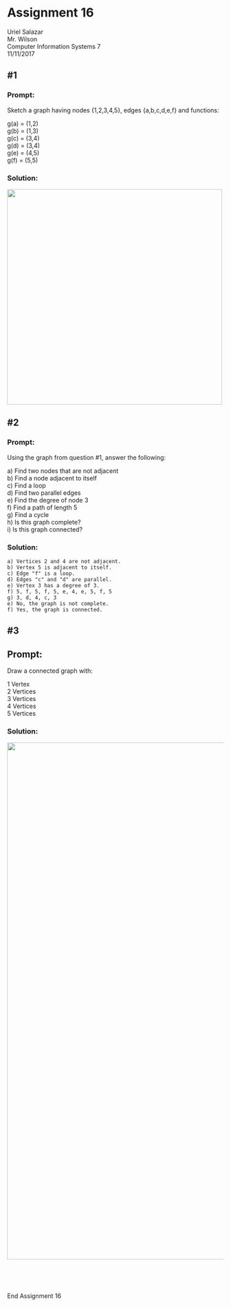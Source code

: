 # Assignment 16

Uriel Salazar  
Mr. Wilson  
Computer Information Systems 7  
11/11/2017

## &#35;1

### Prompt:

Sketch a graph having nodes {1,2,3,4,5}, edges {a,b,c,d,e,f} and functions:  

g(a) = (1,2)  
g(b) = (1,3)  
g(c) = (3,4)  
g(d) = (3,4)  
g(e) = (4,5)  
g(f) = (5,5)  

### Solution:

<img src="https://i.imgur.com/ZoSHyn7.png" width="500" />

## &#35;2

### Prompt:

Using the graph from question #1, answer the following:	
	
a) Find two nodes that are not adjacent  
b) Find a node adjacent to itself  
c) Find a loop  
d) Find two parallel edges  
e) Find the degree of node 3  
f) Find a path of length 5  
g) Find a cycle  
h) Is this graph complete?  
i) Is this graph connected?  
    
### Solution:

```
a) Vertices 2 and 4 are not adjacent.
b) Vertex 5 is adjacent to itself.
c) Edge "f" is a loop.
d) Edges "c" and "d" are parallel.
e) Vertex 3 has a degree of 3.
f) 5, f, 5, f, 5, e, 4, e, 5, f, 5
g) 3, d, 4, c, 3
e) No, the graph is not complete.
f) Yes, the graph is connected.
```

## &#35;3

## Prompt:

Draw a connected graph with:  

1 Vertex  
2 Vertices  
3 Vertices  
4 Vertices  
5 Vertices  

### Solution:

<img src="https://i.imgur.com/XUziWep.png" width="1200" />

&nbsp;

&nbsp;

End Assignment 16